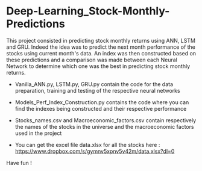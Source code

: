 # Deep-Learning_Stock-Monthly-Predictions

This project consisted in predicting stock monthly returns using ANN, LSTM and GRU. 
Indeed the idea was to predict the next month performance of the stocks using current month's data.
An index was then constructed based on these predictions and a comparison 
was made between each Neural Network to determine which one was the best in predicting stock monthly returns. 

- Vanilla_ANN.py, LSTM.py, GRU.py contain the code for the data preparation, training and testing of the respective neural networks

- Models_Perf_Index_Construction.py contains the code where you can find the indexes being constructed and their respective performance 

- Stocks_names.csv and Macroeconomic_factors.csv contain respectively the names of the stocks in the universe and the macroeconomic factors used in the project

- You can get the excel file data.xlsx for all the stocks here : https://www.dropbox.com/s/gymnv5xpnv5v42m/data.xlsx?dl=0

Have fun !
